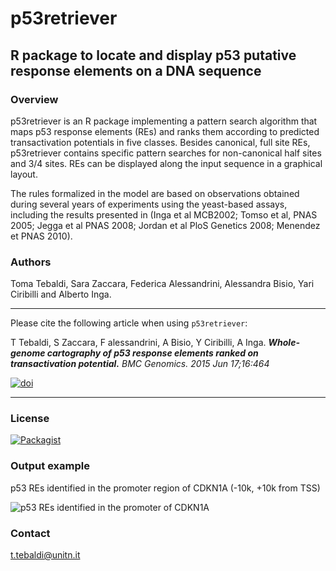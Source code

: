 # p53retriever

R package to locate and display p53 putative response elements on a DNA sequence
------------------------------------------------------------------------

### Overview

p53retriever is an R package implementing a pattern search algorithm that maps p53 response elements (REs) and ranks them according to predicted transactivation potentials in five classes. Besides canonical, full site REs, p53retriever contains specific pattern searches for non-canonical half sites and 3/4 sites. REs can be displayed along the input sequence in a graphical layout.

The rules formalized in the model are based on observations obtained during several years of experiments using the yeast-based assays, including the results presented in (Inga et al MCB2002; Tomso et al, PNAS 2005; Jegga et al PNAS 2008; Jordan et al PloS Genetics 2008; Menendez et PNAS 2010).

### Authors

Toma Tebaldi, Sara Zaccara, Federica Alessandrini, Alessandra Bisio, Yari Ciribilli and Alberto Inga.

------------------------------------------------------------------------

Please cite the following article when using `p53retriever`:

T Tebaldi, S Zaccara, F alessandrini, A Bisio, Y Ciribilli, A Inga. ***Whole-genome cartography of p53 response elements ranked on transactivation potential.*** *BMC Genomics. 2015 Jun 17;16:464*

[![doi](https://img.shields.io/badge/DOI-10.1186%2Fs12864--015--1643--9-green.svg?style=flat)](http://dx.doi.org/10.1186/s12864-015-1643-9)

------------------------------------------------------------------------

### License

[![Packagist](https://img.shields.io/packagist/l/doctrine/orm.svg?maxAge=2592000?style=flat)](https://opensource.org/licenses/MIT)

### Output example

p53 REs identified in the promoter region of CDKN1A (-10k, +10k from TSS)

![p53 REs identified in the promoter of CDKN1A](https://cloud.githubusercontent.com/assets/9716233/6002270/c460ac18-aae9-11e4-8822-7f5272396634.png)

### Contact
t.tebaldi@unitn.it
